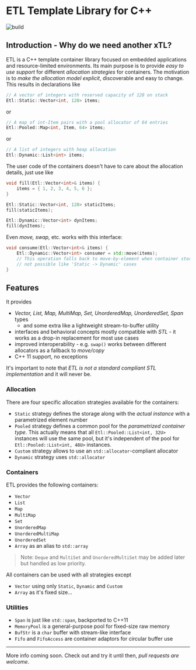 # ETL Template Library for C++

![build](https://github.com/baltth/ETL/actions/workflows/main.yml/badge.svg)

## Introduction - Why do we need another xTL?

ETL is a C++ template container library focused on embedded
applications and resource-limited environments.
Its main purpose is to provide _easy to use support_ for
different _allocation strategies_ for containers.
The motivation is to _make the allocation model explicit_,
discoverable and easy to change.
This results in declarations like

```C++
// A vector of integers with reserved capacity of 128 on stack
Etl::Static::Vector<int, 128> items;
```
or
```C++
// A map of int-Item pairs with a pool allocator of 64 entries
Etl::Pooled::Map<int, Item, 64> items;
```
or
```C++
// A list of integers with heap allocation 
Etl::Dynamic::List<int> items;
```

The user code of the containers doesn't have to care about the allocation details, just use like
```C++
void fill(Etl::Vector<int>& items) {
    items = { 1, 2, 3, 4, 5, 6 };
}

Etl::Static::Vector<int, 128> staticItems;
fill(staticItems);

Etl::Dynamic::Vector<int> dynItems;
fill(dynItems);
```

Even _move, swap,_ etc. works with this interface:
```C++
void consume(Etl::Vector<int>& items) {
    Etl::Dynamic::Vector<int> consumer = std::move(items);
    // This operation falls back to move-by-element when container storage move is
    // not possible like 'Static -> Dynamic' cases
}
```

## Features

It provides

- _Vector, List, Map, MultiMap, Set, UnorderedMap, UnorderedSet, Span_ types
  - and some extra like a lightweight stream-to-buffer utility
- interfaces and behavioral concepts mostly compatible
  with _STL_ - it works as a drop-in replacement for
  most use cases
- improved interoperability - e.g. `swap()` works between
  different allocators as a fallback to _move/copy_
- C++ 11 support, no exceptions

It's important to note that _ETL is not a standard compliant
STL implementation_ and it will never be.

### Allocation

There are four specific allocation strategies available for the containers:
- `Static` strategy defines the storage along with the _actual instance_ with
  a parametrized element number
- `Pooled` strategy defines a common pool for the _parametrized container type_.
  This actually means that all `Etl::Pooled::List<int, 32U>` instances will use
  the same pool, but it's independent of the pool for `Etl::Pooled::List<int, 48U>`
  instances.
- `Custom` strategy allows to use an `std::allocator`-compliant allocator
- `Dynamic` strategy uses `std::allocator`

### Containers

ETL provides the following containers:
- `Vector`
- `List`
- `Map`
- `MultiMap`
- `Set`
- `UnorderedMap`
- `UnorderedMultiMap`
- `UnorderedSet`
- `Array` as an alias to `std::array`

> Note: `Deque` and `MultiSet` and `UnorderedMultiSet` may be added later
> but handled as low priority.

All containers can be used with all strategies except
- `Vector` using only `Static`, `Dynamic` and `Custom`
- `Array` as it's fixed size...

### Utilities

- `Span` is just like `std::span`, backported to C++11
- `MemoryPool` is a general-purpose pool for fixed-size raw memory
- `BufStr` is a `char` buffer with stream-like interface
- `Fifo` and `FifoAccess` are container adaptors for circular
  buffer use

---

More info coming soon. Check out and try it until then,
_pull requests are welcome_.
